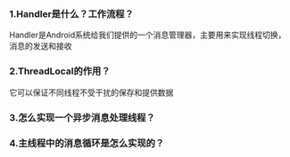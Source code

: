 ### 1.Handler是什么？工作流程？
Handler是Android系统给我们提供的一个消息管理器，主要用来实现线程切换，消息的发送和接收
### 2.ThreadLocal的作用？
它可以保证不同线程不受干扰的保存和提供数据
### 3.怎么实现一个异步消息处理线程？
### 4.主线程中的消息循环是怎么实现的？